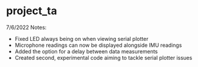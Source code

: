 # project_ta

7/6/2022 Notes:
- Fixed LED always being on when viewing serial plotter
- Microphone readings can now be displayed alongside IMU readings
- Added the option for a delay between data measurements
- Created second, experimental code aiming to tackle serial plotter issues
